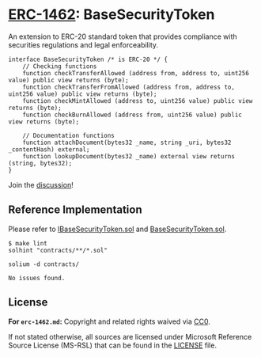 # [ERC-1462](https://eips.ethereum.org/EIPS/eip-1462): BaseSecurityToken

An extension to ERC-20 standard token that provides compliance with securities regulations and legal enforceability.

```solidity
interface BaseSecurityToken /* is ERC-20 */ {
    // Checking functions
    function checkTransferAllowed (address from, address to, uint256 value) public view returns (byte);
    function checkTransferFromAllowed (address from, address to, uint256 value) public view returns (byte);
    function checkMintAllowed (address to, uint256 value) public view returns (byte);
    function checkBurnAllowed (address from, uint256 value) public view returns (byte);

    // Documentation functions
    function attachDocument(bytes32 _name, string _uri, bytes32 _contentHash) external;
    function lookupDocument(bytes32 _name) external view returns (string, bytes32);
}
```

Join the [discussion](https://ethereum-magicians.org/t/erc-1462-base-security-token/1501)!

## Reference Implementation

Please refer to [IBaseSecurityToken.sol](contracts/IBaseSecurityToken.sol) and [BaseSecurityToken.sol](contracts/BaseSecurityToken.sol).

```
$ make lint
solhint "contracts/**/*.sol"

solium -d contracts/

No issues found.
```

## License

**For `erc-1462.md`:**
Copyright and related rights waived via [CC0](https://creativecommons.org/publicdomain/zero/1.0/).

If not stated otherwise, all sources are licensed under Microsoft Reference Source
License (MS-RSL) that can be found in the [LICENSE](/LICENSE) file.
